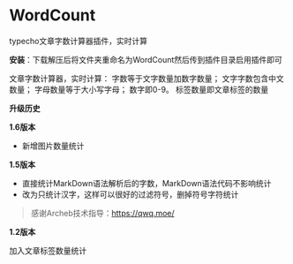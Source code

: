 # WordCount
typecho文章字数计算器插件，实时计算

**安装**：下载解压后将文件夹重命名为WordCount然后传到插件目录启用插件即可

文章字数计算器，实时计算：
字数等于文字数量加数字数量；
文字字数包含中文数量；
字母数量等于大小写字母；
数字即0-9。
标签数量即文章标签的数量

**升级历史**

**1.6版本**

 - 新增图片数量统计

**1.5版本**

 - 直接统计MarkDown语法解析后的字数，MarkDown语法代码不影响统计
 - 改为只统计汉字，这样可以很好的过滤符号，删掉符号字符统计
 > 感谢Archeb技术指导：https://qwq.moe/

**1.2版本**

加入文章标签数量统计
